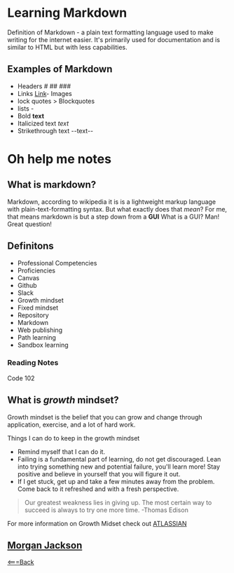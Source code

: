 # Learning Markdown
Definition of Markdown - a plain text formatting language used to make writing for the internet easier. It's primarily used for documentation and is similar to HTML but with less capabilities.

## Examples of Markdown
- Headers # ## ###
- Links [Link](http://a.com)- Images
- lock quotes > Blockquotes
- lists -
- Bold **text**
- Italicized text *text*
- Strikethrough text --text--

# Oh help me notes
## What is markdown?
Markdown, according to wikipedia it is is a lightweight markup language with plain-text-formatting syntax.
But what exactly does that *mean*? For me, that means markdown is but a step down from a **GUI** What is a GUI? Man! Great question!

## Definitons 
    
<ul>
        <li>Professional Competencies</li>
        <li>Proficiencies</li>
        <li>Canvas</li>
        <li>Github</li>
        <li>Slack</li>
        <li>Growth mindset</li>
        <li>Fixed mindset</li>
        <li>Repository</li>
        <li>Markdown</li>
        <li>Web publishing</li>
        <li>Path learning</li>
        <li>Sandbox learning</li>
</ul>    


### Reading Notes
Code 102

## What is *growth* mindset?

Growth mindset is the belief that you can grow and change through application, exercise, and a lot of hard work.

Things I can do to keep in the growth mindset
- Remind myself that I can do it.
- Failing is a fundamental part of learning, do not get discouraged. Lean into trying something new and potential failure, you'll learn more! Stay positive and believe in yourself that you will figure it out.
- If I get stuck, get up and take a few minutes away from the problem. Come back to it refreshed and with a fresh perspective.

> Our greatest weakness lies in giving up. 
> The most certain way to succeed is always to try one more time.  -Thomas Edison      

For more information on Growth Midset check out [ATLASSIAN](https://www.atlassian.com/blog/inside-atlassian/growth-mindset)
## [Morgan Jackson](https://majckson.github.io/reading-notes)

[<===Back](README.md)